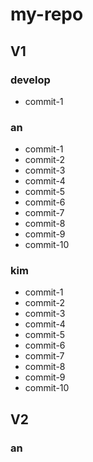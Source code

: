 # my-repo

## V1

### develop

- commit-1

### an

- commit-1
- commit-2
- commit-3
- commit-4
- commit-5
- commit-6
- commit-7
- commit-8
- commit-9
- commit-10

### kim

- commit-1
- commit-2
- commit-3
- commit-4
- commit-5
- commit-6
- commit-7
- commit-8
- commit-9 
- commit-10

## V2

### an